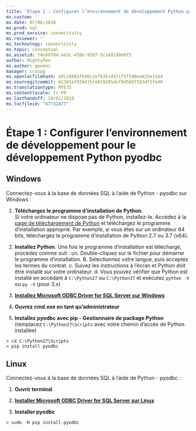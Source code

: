 ```yaml
---
title: 'Étape 1 : Configurer l’environnement de développement Python pyodbc | Microsoft Docs'
ms.custom: ''
ms.date: 07/06/2018
ms.prod: sql
ms.prod_service: connectivity
ms.reviewer: ''
ms.technology: connectivity
ms.topic: conceptual
ms.assetid: 74e69704-e63c-450b-9207-5c1491d0e0f5
author: MightyPen
ms.author: genemi
manager: craigg
ms.openlocfilehash: e9119883fb96c2ef635cd971f5f598ea625e15d4
ms.sourcegitcommit: 61381ef939415fe019285def9450d7583df1fed0
ms.translationtype: MTE75
ms.contentlocale: fr-FR
ms.lasthandoff: 10/01/2018
ms.locfileid: "47732877"
---
```

# <a name="step-1-configure-development-environment-for-pyodbc-python-development"></a>Étape 1 : Configurer l’environnement de développement pour le développement Python pyodbc

## <a name="windows"></a>Windows  
Connectez-vous à la base de données SQL à l’aide de Python - pyodbc sur Windows :
  
1. **Téléchargez le programme d’installation de Python**.  
  Si votre ordinateur ne dispose pas de Python, installez-le. Accédez à la [page de téléchargement de Python](https://www.python.org/downloads/windows/) et téléchargez le programme d’installation approprié. Par exemple, si vous êtes sur un ordinateur 64 bits, téléchargez le programme d’installation de Python 2.7 ou 3.7 (x64).  
  
2. **Installez Python**.  Une fois le programme d’installation est téléchargé, procédez comme suit : un. Double-cliquez sur le fichier pour démarrer le programme d’installation. B. Sélectionnez votre langue, puis acceptez les termes du contrat. c. Suivez les instructions à l’écran et Python doit être installé sur votre ordinateur. d. Vous pouvez vérifier que Python est installé en accédant à `C:\Python27` ou `C:\Python37` et exécutez `python -V` ou `py -V` (pour 3.x) 
      
3. [**Installez Microsoft ODBC Driver for SQL Server sur Windows**](../../odbc/windows/system-requirements-installation-and-driver-files.md#installing-microsoft-odbc-driver-for-sql-server)
  
4. **Ouvrez cmd.exe en tant qu’administrateur**     

5. **Installez pyodbc avec pip - Gestionnaire de package Python** (remplacez `C:\Python27\Scripts` avec votre chemin d’accès de Python installée)
```  
> cd C:\Python27\Scripts  
> pip install pyodbc  
```  

  
## <a name="linux"></a>Linux 
Connectez-vous à la base de données SQL à l’aide de Python - pyodbc :
  
1. **Ouvrir terminal**  

2. [**Installer Microsoft ODBC Driver for SQL Server sur Linux**](../../odbc/linux-mac/installing-the-microsoft-odbc-driver-for-sql-server.md)

3.  **Installer pyodbc**  
```  
> sudo -H pip install pyodbc
```
